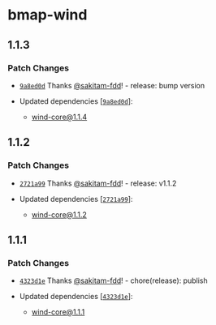 # bmap-wind

## 1.1.3

### Patch Changes

- [`9a8ed0d`](https://github.com/sakitam-fdd/wind-layer/commit/9a8ed0d298cbb8240d23e81e480e7cf5a046d52c) Thanks [@sakitam-fdd](https://github.com/sakitam-fdd)! - release: bump version

- Updated dependencies [[`9a8ed0d`](https://github.com/sakitam-fdd/wind-layer/commit/9a8ed0d298cbb8240d23e81e480e7cf5a046d52c)]:
  - wind-core@1.1.4

## 1.1.2

### Patch Changes

- [`2721a99`](https://github.com/sakitam-fdd/wind-layer/commit/2721a996e6158e63ee9c98f444f802e229d22f58) Thanks [@sakitam-fdd](https://github.com/sakitam-fdd)! - release: v1.1.2

- Updated dependencies [[`2721a99`](https://github.com/sakitam-fdd/wind-layer/commit/2721a996e6158e63ee9c98f444f802e229d22f58)]:
  - wind-core@1.1.2

## 1.1.1

### Patch Changes

- [`4323d1e`](https://github.com/sakitam-fdd/wind-layer/commit/4323d1ef0334dd30b4ae74d1cd231467a3e81046) Thanks [@sakitam-fdd](https://github.com/sakitam-fdd)! - chore(release): publish

- Updated dependencies [[`4323d1e`](https://github.com/sakitam-fdd/wind-layer/commit/4323d1ef0334dd30b4ae74d1cd231467a3e81046)]:
  - wind-core@1.1.1
